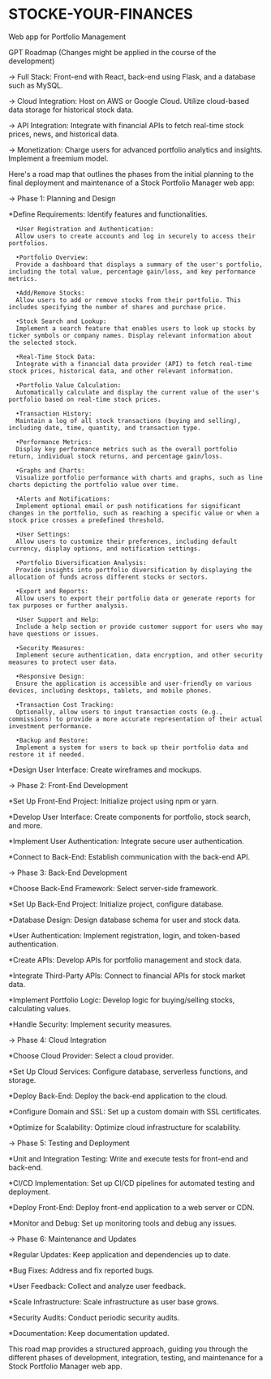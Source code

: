 # STOCKE-YOUR-FINANCES
Web app for Portfolio Management

GPT Roadmap (Changes might be applied in the course of the development)

-> Full Stack: Front-end with React, back-end using Flask, and a database such as MySQL.

-> Cloud Integration: Host on AWS or Google Cloud. Utilize cloud-based data storage for historical stock data.

-> API Integration: Integrate with financial APIs to fetch real-time stock prices, news, and historical data.

-> Monetization: Charge users for advanced portfolio analytics and insights. Implement a freemium model.

Here's a road map that outlines the phases from the initial planning to the final deployment and maintenance of a Stock Portfolio Manager web app:

-> Phase 1: Planning and Design

  *Define Requirements:
    Identify features and functionalities.
  
      •User Registration and Authentication:
      Allow users to create accounts and log in securely to access their portfolios.

      •Portfolio Overview:
      Provide a dashboard that displays a summary of the user's portfolio, including the total value, percentage gain/loss, and key performance metrics.

      •Add/Remove Stocks:
      Allow users to add or remove stocks from their portfolio. This includes specifying the number of shares and purchase price.

      •Stock Search and Lookup:
      Implement a search feature that enables users to look up stocks by ticker symbols or company names. Display relevant information about the selected stock.

      •Real-Time Stock Data:
      Integrate with a financial data provider (API) to fetch real-time stock prices, historical data, and other relevant information.

      •Portfolio Value Calculation:
      Automatically calculate and display the current value of the user's portfolio based on real-time stock prices.

      •Transaction History:
      Maintain a log of all stock transactions (buying and selling), including date, time, quantity, and transaction type.

      •Performance Metrics:
      Display key performance metrics such as the overall portfolio return, individual stock returns, and percentage gain/loss.

      •Graphs and Charts:
      Visualize portfolio performance with charts and graphs, such as line charts depicting the portfolio value over time.

      •Alerts and Notifications:
      Implement optional email or push notifications for significant changes in the portfolio, such as reaching a specific value or when a stock price crosses a predefined threshold.

      •User Settings:
      Allow users to customize their preferences, including default currency, display options, and notification settings.

      •Portfolio Diversification Analysis:
      Provide insights into portfolio diversification by displaying the allocation of funds across different stocks or sectors.

      •Export and Reports:
      Allow users to export their portfolio data or generate reports for tax purposes or further analysis.

      •User Support and Help:
      Include a help section or provide customer support for users who may have questions or issues.

      •Security Measures:
      Implement secure authentication, data encryption, and other security measures to protect user data.

      •Responsive Design:
      Ensure the application is accessible and user-friendly on various devices, including desktops, tablets, and mobile phones.

      •Transaction Cost Tracking:
      Optionally, allow users to input transaction costs (e.g., commissions) to provide a more accurate representation of their actual investment performance.

      •Backup and Restore:
      Implement a system for users to back up their portfolio data and restore it if needed.


  *Design User Interface:
    Create wireframes and mockups.

-> Phase 2: Front-End Development
  
  *Set Up Front-End Project:
    Initialize project using npm or yarn.

  *Develop User Interface:
    Create components for portfolio, stock search, and more.

  *Implement User Authentication:
    Integrate secure user authentication.

  *Connect to Back-End:
    Establish communication with the back-end API.

-> Phase 3: Back-End Development
  
  *Choose Back-End Framework:
    Select server-side framework.

  *Set Up Back-End Project:
    Initialize project, configure database.

  *Database Design:
    Design database schema for user and stock data.

  *User Authentication:
    Implement registration, login, and token-based authentication.

  *Create APIs:
    Develop APIs for portfolio management and stock data.

  *Integrate Third-Party APIs:
    Connect to financial APIs for stock market data.

  *Implement Portfolio Logic:
    Develop logic for buying/selling stocks, calculating values.

  *Handle Security:
    Implement security measures.

-> Phase 4: Cloud Integration

  *Choose Cloud Provider:
    Select a cloud provider.

  *Set Up Cloud Services:
    Configure database, serverless functions, and storage.

  *Deploy Back-End:
    Deploy the back-end application to the cloud.

  *Configure Domain and SSL:
    Set up a custom domain with SSL certificates.

  *Optimize for Scalability:
    Optimize cloud infrastructure for scalability.

-> Phase 5: Testing and Deployment

  *Unit and Integration Testing:
    Write and execute tests for front-end and back-end.

  *CI/CD Implementation:
    Set up CI/CD pipelines for automated testing and deployment.

  *Deploy Front-End:
    Deploy front-end application to a web server or CDN.

  *Monitor and Debug:
    Set up monitoring tools and debug any issues.

-> Phase 6: Maintenance and Updates

  *Regular Updates:
    Keep application and dependencies up to date.

  *Bug Fixes:
    Address and fix reported bugs.

  *User Feedback:
    Collect and analyze user feedback.

  *Scale Infrastructure:
    Scale infrastructure as user base grows.

  *Security Audits:
    Conduct periodic security audits.

  *Documentation:
    Keep documentation updated.

This road map provides a structured approach, guiding you through the different phases of development, integration, testing, and maintenance for a Stock Portfolio Manager web app.



